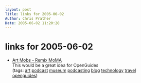 ```yaml
---
layout: post
Title: links for 2005-06-02  
Author: Chris Prather
Date: 2005-06-02 11:20:28
---
```


# links for 2005-06-02
<ul class="delicious">
	<li>
		<div class="delicious-link"><a href="http://mod.blogs.com/art_mobs/">Art Mobs - Remix MoMA</a></div>
		<div class="delicious-extended">This would be a great idea for OpenGuides</div>
		<div class="delicious-tags">(tags: <a href="http://del.icio.us/perigrin/art">art</a> <a href="http://del.icio.us/perigrin/podcast">podcast</a> <a href="http://del.icio.us/perigrin/museum">museum</a> <a href="http://del.icio.us/perigrin/podcasting">podcasting</a> <a href="http://del.icio.us/perigrin/blog">blog</a> <a href="http://del.icio.us/perigrin/technology">technology</a> <a href="http://del.icio.us/perigrin/travel">travel</a> <a href="http://del.icio.us/perigrin/openguides">openguides</a>)</div>
	</li>
</ul>

